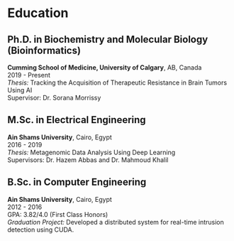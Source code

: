 # Education

## Ph.D. in Biochemistry and Molecular Biology (Bioinformatics)
**Cumming School of Medicine, University of Calgary**, AB, Canada  
2019 - Present  
*Thesis:* Tracking the Acquisition of Therapeutic Resistance in Brain Tumors Using AI  
Supervisor: Dr. Sorana Morrissy

## M.Sc. in Electrical Engineering
**Ain Shams University**, Cairo, Egypt  
2016 - 2019  
*Thesis:* Metagenomic Data Analysis Using Deep Learning  
Supervisors: Dr. Hazem Abbas and Dr. Mahmoud Khalil

## B.Sc. in Computer Engineering
**Ain Shams University**, Cairo, Egypt  
2012 - 2016  
GPA: 3.82/4.0 (First Class Honors)  
*Graduation Project:* Developed a distributed system for real-time intrusion detection using CUDA.
